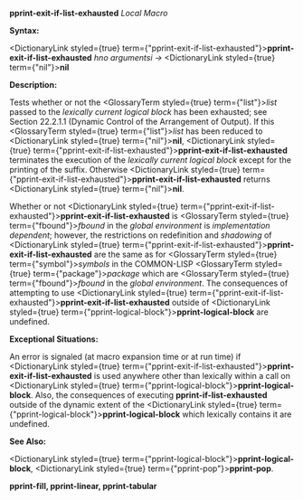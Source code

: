 **pprint-exit-if-list-exhausted** *Local Macro* 



**Syntax:** 



<DictionaryLink styled={true} term={"pprint-exit-if-list-exhausted"}><b>pprint-exit-if-list-exhausted</b></DictionaryLink> *hno argumentsi →* <DictionaryLink styled={true} term={"nil"}><b>nil</b></DictionaryLink> 



**Description:** 



Tests whether or not the <GlossaryTerm styled={true} term={"list"}><i>list</i></GlossaryTerm> passed to the *lexically current logical block* has been exhausted; see Section 22.2.1.1 (Dynamic Control of the Arrangement of Output). If this <GlossaryTerm styled={true} term={"list"}><i>list</i></GlossaryTerm> has been reduced to <DictionaryLink styled={true} term={"nil"}><b>nil</b></DictionaryLink>, <DictionaryLink styled={true} term={"pprint-exit-if-list-exhausted"}><b>pprint-exit-if-list-exhausted</b></DictionaryLink> terminates the execution of the *lexically current logical block* except for the printing of the suffix. Otherwise <DictionaryLink styled={true} term={"pprint-exit-if-list-exhausted"}><b>pprint-exit-if-list-exhausted</b></DictionaryLink> returns <DictionaryLink styled={true} term={"nil"}><b>nil</b></DictionaryLink>. 



Whether or not <DictionaryLink styled={true} term={"pprint-exit-if-list-exhausted"}><b>pprint-exit-if-list-exhausted</b></DictionaryLink> is <GlossaryTerm styled={true} term={"fbound"}><i>fbound</i></GlossaryTerm> in the *global environment* is *implementation dependent*; however, the restrictions on redefinition and *shadowing* of <DictionaryLink styled={true} term={"pprint-exit-if-list-exhausted"}><b>pprint-exit-if-list-exhausted</b></DictionaryLink> are the same as for <GlossaryTerm styled={true} term={"symbol"}><i>symbols</i></GlossaryTerm> in the COMMON-LISP <GlossaryTerm styled={true} term={"package"}><i>package</i></GlossaryTerm> which are <GlossaryTerm styled={true} term={"fbound"}><i>fbound</i></GlossaryTerm> in the *global environment*. The consequences of attempting to use <DictionaryLink styled={true} term={"pprint-exit-if-list-exhausted"}><b>pprint-exit-if-list-exhausted</b></DictionaryLink> outside of <DictionaryLink styled={true} term={"pprint-logical-block"}><b>pprint-logical-block</b></DictionaryLink> are undefined. 



**Exceptional Situations:** 



An error is signaled (at macro expansion time or at run time) if <DictionaryLink styled={true} term={"pprint-exit-if-list-exhausted"}><b>pprint-exit-if-list-exhausted</b></DictionaryLink> is used anywhere other than lexically within a call on <DictionaryLink styled={true} term={"pprint-logical-block"}><b>pprint-logical-block</b></DictionaryLink>. Also, the consequences of executing **pprint-if-list-exhausted** outside of the dynamic extent of the <DictionaryLink styled={true} term={"pprint-logical-block"}><b>pprint-logical-block</b></DictionaryLink> which lexically contains it are undefined. 



**See Also:** 



<DictionaryLink styled={true} term={"pprint-logical-block"}><b>pprint-logical-block</b></DictionaryLink>, <DictionaryLink styled={true} term={"pprint-pop"}><b>pprint-pop</b></DictionaryLink>. 







 



 



**pprint-fill, pprint-linear, pprint-tabular** 



